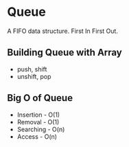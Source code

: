 # Queue

A FIFO data structure.
First In First Out.

## Building Queue with Array

* push, shift
* unshift, pop

## Big O of Queue

* Insertion - O(1)
* Removal - O(1)
* Searching - O(n)
* Access - O(n)
